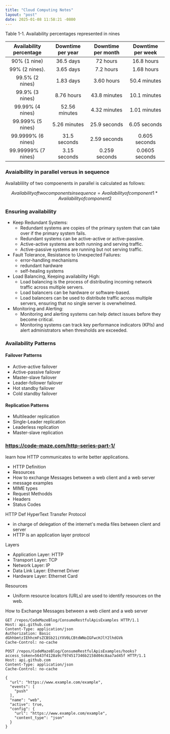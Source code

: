 ```yaml
---
title: "Cloud Computing Notes"
layout: "post"
date: 2025-01-08 11:58:21 -0800
---
```



Table 1-1. Availability percentages represented in nines

| Availability percentage | Downtime per year | Downtime per month | Downtime per week |
|:-----------------------:|:-----------------:|:------------------:|:-----------------:|
|      90% (1 nine)       |     36.5 days     |      72 hours      |    16.8 hours     | 
|     99% (2 nines).      |     3.65 days     |     7.2 hours      |    1.68 hours     |
|     99.5% (2 nines)     |     1.83 days     |     3.60 hours     |   50.4 minutes    |
|     99.9% (3 nines)     |    8.76 hours     |    43.8 minutes    |   10.1 minutes    |
|    99.99% (4 nines)     |   52.56 minutes   |    4.32 minutes    |   1.01 minutes    |
|    99.999% (5 nines)    |   5.26 minutes    |    25.9 seconds    |   6.05 seconds    |
|   99.9999% (6 nines)    |   31.5 seconds    |    2.59 seconds    |   0.605 seconds   |
|   99.99999% (7 nines)   |   3.15 seconds    |   0.259 seconds    |  0.0605 seconds   |



### Avaialbility in parallel versus in sequence
Availablility of two compoenents in parallel is calculated as follows:
```math
Availability of two components in sequence = Availability of component 1 * Availability of component 2
```


### Ensuring availability

* Keep Redundant Systems: 
  * Redundant systems are copies of the primary system that can take over if the primary system fails.
  * Redundant systems can be active-active or active-passive.
  * Active-active systems are both running and serving traffic.
  * Active-passive systems are running but not serving traffic.
* Fault Tolerance, Resistance to Unexpected Failures:
  * error-handling mechanisms
  * redundant hardware
  * self-healing systems
* Load Balancing, Keeping availability High:
  * Load balancing is the process of distributing incoming network traffic across multiple servers.
  * Load balancers can be hardware or software-based.
  * Load balancers can be used to distribute traffic across multiple servers, ensuring that no single server is overwhelmed.
* Monitoring and Alerting:
  * Monitoring and alerting systems can help detect issues before they become critical.
  * Monitoring systems can track key performance indicators (KPIs) and alert administrators when thresholds are exceeded.



### Availability Patterns
#### Failover Patterns
* Active-active failover
* Active-passive failover
* Master-slave failover
* Leader-follower failover
* Hot standby failover
* Cold standby failover
#### Replication Patterns
* Multileader replication
* Single-Leader replication
* Leaderless replication
* Master-slave replication

### https://code-maze.com/http-series-part-1/
learn how HTTP communicates to write better applications.

* HTTP Definition
* Resources
* How to exchange Messages between a web client and a web server
* message examples
* MIME types
* Request Methodds
* Headers
* Status Codes


HTTP Def
HyperText Transfer Protocol
* in charge of delegation of the internet's media files between client and server
* HTTP is an application layer protocol


Layers
* Application Layer: HTTP
* Transport Layer: TCP
* Network Layer: IP
* Data Link Layer: Ethernet Driver
* Hardware Layer: Ethernet Card

Resources
* Uniform resource locators (URLs) are used to identify resources on the web.


How to Exchange Messages between a web client and a web server
```http request
GET /repos/CodeMazeBlog/ConsumeRestfulApisExamples HTTP/1.1
Host: api.github.com
Content-Type: application/json
Authorization: Basic dGhhbmtzIEhhcmFsZCBSb21iYXV0LCBtdWNoIGFwcHJlY2lhdGVk
Cache-Control: no-cache
```

```http request 
POST /repos/CodeMazeBlog/ConsumeRestfulApisExamples/hooks?access_token=5643f4128a9cf974517346b2158d04c8aa7ad45f HTTP/1.1
Host: api.github.com
Content-Type: application/json
Cache-Control: no-cache

{
  "url": "https://www.example.com/example",
  "events": [
    "push"
  ],
  "name": "web",
  "active": true,
  "config": {
    "url": "https://www.example.com/example",
    "content_type": "json"
  }
}
```